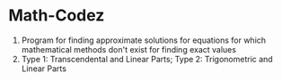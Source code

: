 # Math-Codez
1. Program for finding approximate solutions for equations for which mathematical methods don't exist for finding exact values
2. Type 1: Transcendental and Linear Parts; Type 2: Trigonometric and Linear Parts
